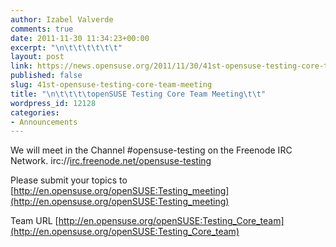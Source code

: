 ```yaml
---
author: Izabel Valverde
comments: true
date: 2011-11-30 11:34:23+00:00
excerpt: "\n\t\t\t\t\t\t"
layout: post
link: https://news.opensuse.org/2011/11/30/41st-opensuse-testing-core-team-meeting/
published: false
slug: 41st-opensuse-testing-core-team-meeting
title: "\n\t\t\t\topenSUSE Testing Core Team Meeting\t\t"
wordpress_id: 12128
categories:
- Announcements
---
```

We will meet in the Channel #opensuse-testing on the Freenode IRC Network. irc://[irc.freenode.net/opensuse-testing](http://irc.freenode.net/opensuse-testing)

Please submit your topics to [http://en.opensuse.org/openSUSE:Testing_meeting](http://en.opensuse.org/openSUSE:Testing_meeting)

Team URL [http://en.opensuse.org/openSUSE:Testing_Core_team](http://en.opensuse.org/openSUSE:Testing_Core_team)		
